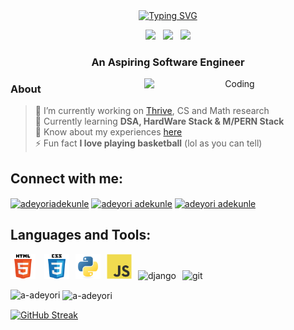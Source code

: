 <div align="center">
<a href=""><img src ="https://readme-typing-svg.herokuapp.com?font=Rubik+Doodle+Shadow&size=35&pause=2000&color=74807E&width=435&lines=Hi+I'm+Adeyori+Adekunle" alt="Typing SVG" /></a>
</div>
<p align="center">
<a href="https://adeyori.me/"><img src="https://img.shields.io/badge/-Website-grey?style=for-the-badge&logo=Vercel&logoColor=white"/></a> &nbsp; <a href="mailto:adekunleadeyori@gmail.com"><img src="https://img.shields.io/badge/-Gmail-grey?style=for-the-badge&logo=Gmail&logoColor=white"/></a> &nbsp; <a href="https://www.linkedin.com/in/adeyoriadekunle"><img src="https://img.shields.io/badge/-LinkedIn-grey?style=for-the-badge&logo=LinkedIn&logoColor=white"/></a> 
</p>
<h3 align="center">An Aspiring Software Engineer</h3>

<div align="center">
<img align="right" alt="Coding" width="290" src="https://miro.medium.com/max/680/0*7Q3yvSIv_t0ioJ-Z.gif"/>
</div>

### About
> 🔭 I’m currently working on [Thrive](https://www.aamu.edu/about/inside-aamu/news/students-created-ai-assisted-mental-health-platform-for-black-and-hispanic-communities.html
), CS and Math research</br>
🌱 Currently learning **DSA, HardWare Stack & M/PERN Stack**</br>
📄 Know about my experiences [here](https://drive.google.com/file/d/1zvu0lFmtmLxgal3Aw_gfptdztNJ_GsBu/view?usp=sharing)</br>
⚡ Fun fact **I love playing basketball** (lol as you can tell)

## Connect with me:
<p align="left">
<a href="https://twitter.com/adeyoriadekunle" target="blank"><img align="center" src="https://raw.githubusercontent.com/rahuldkjain/github-profile-readme-generator/master/src/images/icons/Social/twitter.svg" alt="adeyoriadekunle" height="30" width="40" /></a>
<a href="https://linkedin.com/in/adeyori adekunle" target="blank"><img align="center" src="https://raw.githubusercontent.com/rahuldkjain/github-profile-readme-generator/master/src/images/icons/Social/linked-in-alt.svg" alt="adeyori adekunle" height="30" width="40" /></a>
<a href="https://www.youtube.com/c/adeyori adekunle" target="blank"><img align="center" src="https://raw.githubusercontent.com/rahuldkjain/github-profile-readme-generator/master/src/images/icons/Social/youtube.svg" alt="adeyori adekunle" height="30" width="40" /></a>
</p>

## Languages and Tools:
<p align="left"> <img style="padding-right:10px;"src="https://raw.githubusercontent.com/devicons/devicon/master/icons/html5/html5-original-wordmark.svg" alt="html5" width="40" height="40"/> <img style="padding-right:10px;"src="https://raw.githubusercontent.com/devicons/devicon/master/icons/css3/css3-original-wordmark.svg" alt="css3" width="40" height="40"/><img style="padding-right:10px;"src="https://raw.githubusercontent.com/devicons/devicon/master/icons/python/python-original.svg" alt="python" width="40" height="40"/><img style="padding-right:10px;"src="https://raw.githubusercontent.com/devicons/devicon/master/icons/javascript/javascript-original.svg" alt="javascript" width="40" height="40"/><img style="padding-right:10px;"src="https://cdn.worldvectorlogo.com/logos/django.svg" alt="django" width="40" height="40"/><img style="padding-right:10px;"src="https://www.vectorlogo.zone/logos/git-scm/git-scm-icon.svg" alt="git" width="40" height="40"/></p>

<p><img align="left" src="https://github-readme-stats.vercel.app/api/top-langs?username=a-adeyori&show_icons=true&locale=en&layout=compact&theme=dark" alt="a-adeyori" /></p>

<p>&nbsp;<img align="center" src="https://github-readme-stats.vercel.app/api?username=a-adeyori&show_icons=true&locale=en&theme=dark" alt="a-adeyori" /></p>

<a href="https://git.io/streak-stats"><img src="https://github-readme-streak-stats.herokuapp.com?user=a-adeyori&theme=dark" alt="GitHub Streak"/></a>


